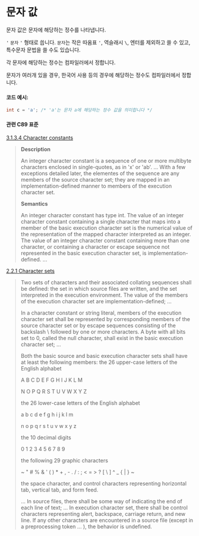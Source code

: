 # 문자 값
문자 값은 문자에 해당하는 정수를 나타냅니다.   

`'` `문자` `'` 형태로 씁니다. `문자`는 작은 따옴표 `'`, 역슬래시 `\`, 엔터를 제외하고 쓸 수 있고, 특수문자 문법을 쓸 수도 있습니다. 

각 문자에 해당하는 정수는 컴파일러에서 정합니다. 

문자가 여러개 있을 경우, 한국어 사용 등의 경우에 해당하는 정수도 컴파일러에서 정합니다.  

#### 코드 예시:
```c
int c = 'a'; /* 'a'는 문자 a에 해당하는 정수 값을 의미합니다 */
```

#### 관련 C89 표준
[3.1.3.4 Character constants](https://port70.net/~nsz/c/c89/c89-draft.html#3.1.3.4)
> **Description**
>
> An integer character constant is a sequence of one or more multibyte characters enclosed in single-quotes, as in 'x' or 'ab'.
> ... With a few exceptions detailed later, the elementes of the sequence are any members of the source character set;
> they are mapped in an implementation-defined manner to members of the execution character set.
>
> **Semantics**
>
> An integer character constant has type int.
> The value of an integer character constant containing a single character that maps into a member of the basic execution character set
> is the numerical value of the representation of the mapped character interpreted as an integer.
> The value of an integer character constant containing more than one character, or containing a character or escape sequence
> not represented in the basic execution character set, is implementation-defined. ...

[2.2.1 Character sets](https://port70.net/~nsz/c/c89/c89-draft.html#2.2.1)
> Two sets of characters and their associated collating sequences shall be defined:
> the set in which source files are written, and the set interpreted in the execution environment.
> The value of the members of the execution character set are implementation-defined; ...
>
> In a character constant or string literal, members of the execution character set shall be represented by corresponding members of
> the source character set or by escape sequences consisting of the backslash \ followed by one or more characters.
> A byte with all bits set to 0, called the null character, shall exist in the basic execution character set; ...
>
> Both the basic source and basic execution character sets shall have at least the following members:
> the 26 upper-case letters of the English alphabet
>
> A B C D E F G H I J K L M
>
> N O P Q R S T U V W X Y Z
>
> the 26 lower-case letters of the English alphabet
>
> a b c d e f g h i j k l m
>
> n o p q r s t u v w x y z
>
> the 10 decimal digits
>
> 0 1 2 3 4 5 6 7 8 9
>
> the following 29 graphic characters
>
> ~ " # % & ' ( ) * + , - . / :
> ; < = > ? [ \ ] ^ _ { | } ~
>
> the space character, and control characters representing horizontal tab, vertical tab, and form feed.
>
> ... In source files, there shall be some way of indicating the end of each line of text;
> ... In execution character set, there shall be control characters representing alert, backspace, carriage return, and new line.
> If any other characters are encountered in a source file (except in a preprocessing token ... ), the behavior is undefined.
